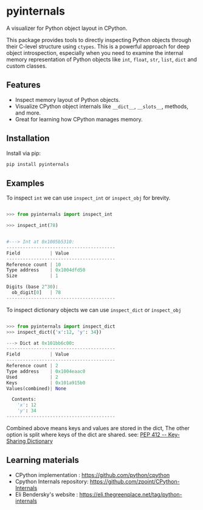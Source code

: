 # pyinternals

A visualizer for Python object layout in CPython.

This package provides tools to directly inspecting Python objects through their C-level structure using `ctypes`.
This is a powerful approach for deep object introspection, especially when you need to examine the internal memory representation of Python objects like `int`, `float`, `str`, `list`, `dict` and custom classes.


## Features

- Inspect memory layout of Python objects.
- Visualize CPython object internals like `__dict__`, `__slots__`, methods, and more.
- Great for learning how CPython manages memory.

## Installation

Install via pip:

```bash
pip install pyinternals
```
## Examples

To inspect `int` we can use `inspect_int` or `inspect_obj` for brevity.

```python

>>> from pyinternals import inspect_int

>>> inspect_int(78)
```
```python

#---> Int at 0x1005b5310:
----------------------------------------
Field           | Value
----------------------------------------
Reference count | 10
Type address    | 0x1004dfd50
Size            | 1

Digits (base 2^30):
  ob_digit[0]   | 78
----------------------------------------
```

To inspect dictionary objects we can use `inspect_dict` or `inspect_obj`

```python

>>> from pyinternals import inspect_dict
>>> inspect_dict({'x':12, 'y': 34})
````
```python
---> Dict at 0x101bb6c00:
----------------------------------------
Field           | Value
----------------------------------------
Reference count | 2
Type address    | 0x1004eaac0
Used            | 2
Keys            | 0x101a915b0
Values(combined)| None

  Contents:
    'x': 12
    'y': 34
----------------------------------------

```
Combined above means keys and values are stored in the dict, The other option is split where keys of the dict are shared. see: [PEP 412 -- Key-Sharing Dictionary](https://www.python.org/dev/peps/pep-0412/)

## Learning materials

- CPython implementation : https://github.com/python/cpython
- Cpython Internals repository: https://github.com/zpoint/CPython-Internals
- Eli Bendersky's website
: https://eli.thegreenplace.net/tag/python-internals